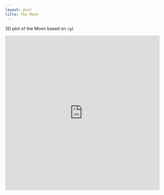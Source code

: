 ```yaml
---
layout: post
title: The Moon
---
```


3D plot of the Moon based on `rgl`

<iframe src="https://moon.shawenyao.com" style="border:none;height:500px;width:500px;" scrolling="no"></iframe>
